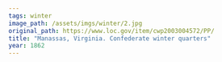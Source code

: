 ```yaml
---
tags: winter
image_path: /assets/imgs/winter/2.jpg
original_path: https://www.loc.gov/item/cwp2003004572/PP/
title: "Manassas, Virginia. Confederate winter quarters"
year: 1862
---
```



